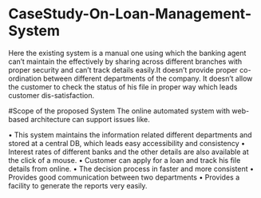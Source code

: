 # CaseStudy-On-Loan-Management-System
   
   
   Here the existing system is a manual one using which the banking agent can’t maintain the effectively by sharing across different branches with proper security
and can’t track details easily.It doesn’t provide proper co-ordination between different departments of the company. It doesn’t allow the customer to check the status 
of his file in proper way which leads customer dis-satisfaction.  

#Scope of the proposed System
The online automated system with web-based architecture can support issues like.

•	This system maintains the information related different departments and stored at a central DB, which leads easy accessibility and consistency
•	Interest rates of different banks and the other details are also available at the click of a mouse.
•	Customer can apply for a loan and track his file details from online.
•	The decision process in faster and more consistent
•	Provides good communication between two departments
•	Provides a facility to generate the reports very easily.

